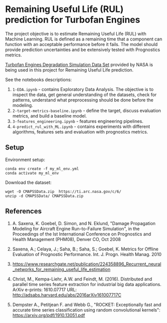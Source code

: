 # Remaining Useful Life (RUL) prediction for Turbofan Engines

The project objective is to estimate Remaining Useful Life (RUL) with Machine Learning. RUL is defined as a remaining time that a component can function with an acceptable performance before it fails. The model should provide prediction uncertainties and be extensively tested with Prognostics metrics.

[Turbofan Engines Degradation Simulation Data Set](https://ti.arc.nasa.gov/tech/dash/groups/pcoe/prognostic-data-repository/)
provided by NASA is being used in this project for Remaining Useful Life prediction.


See the notebooks descriptions:

1. `1-EDA.ipynb` - contains Exploratory Data Analysis. The objective is to inspect the data, get general understanding of the datasets, check for patterns, understand what preprocessing should be done before the modeling.
2. `2-target-metrics-baseline.ipynb` - define the target, discuss evaluation metrics, and build a baseline model.
3. `3-features_engineering.ipynb` - features engineering pipelines.
4. `4-predict_rul_with_ML.ipynb` - contains experiments with different algorithms, features sets and evaluation with prognostics metrics.



## Setup

Environment setup:

```
conda env create -f my_ml_env.yml
conda activate my_ml_env
```

Download the dataset:

```
wget -O CMAPSSData.zip  https://ti.arc.nasa.gov/c/6/
unzip -d CMAPSSData/ CMAPSSData.zip
```


## References

1. A. Saxena, K. Goebel, D. Simon, and N. Eklund, "Damage Propagation Modeling for Aircraft Engine Run-to-Failure Simulation", in the Proceedings of the Ist International Conference on Prognostics and Health Management (PHM08), Denver CO, Oct 2008

2. Saxena, A.; Celaya, J.; Saha, B.; Saha, S.; Goebel, K. Metrics for Offline Evaluation of Prognostic Performance. Int. J. Progn. Health Manag. 2010

3. https://www.researchgate.net/publication/224358896_Recurrent_neural_networks_for_remaining_useful_life_estimation

4. Christ, M., Kempa-Liehr, A.W. and Feindt, M. (2016). Distributed and parallel time series feature extraction for industrial big data applications. ArXiv e-prints: 1610.07717 URL: http://adsabs.harvard.edu/abs/2016arXiv161007717C

5. Dempster A., Petitjean F. and Webb G., "ROCKET: Exceptionally fast and accurate time series classification using random convolutional kernels": https://arxiv.org/pdf/1910.13051.pdf
